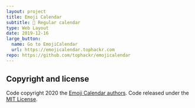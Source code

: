 ```yaml
---
layout: project
title: Emoji Calendar
subtitle: 📅 Regular calendar
type: Web Layout
date: 2019-12-16
large_button:
  name: Go to EmojiCalendar
  url: https://emojicalendar.tophackr.com
repo: https://github.com/tophackr/emojicalendar
---
```


## Copyright and license

Code copyright 2020 the [Emoji Calendar authors][authors]. Code released under the [MIT License][license].

[authors]: https://github.com/tophackr/emojicalendar/graphs/contributors
[license]: https://github.com/tophackr/emojicalendar/blob/master/LICENSE